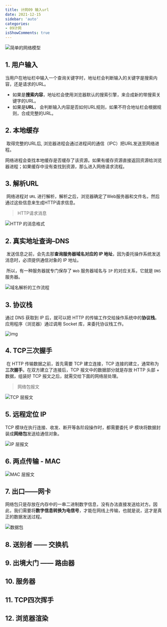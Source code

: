 ```yaml
---
title: 计网09 输入url
date: 2021-12-15
sidebar: 'auto'
categories:
- 09计网
isShowComments: true
---
```




![简单的网络模型](https://gitee.com/ljcdzh/my_pic/raw/master/img/202204031607656.jpeg)



## 1. 用户输入

当用户在地址栏中输入一个查询关键字时，地址栏会判断输入的关键字是搜索内容，还是请求的URL。

- 如果是**搜索内容**，地址栏会使用浏览器默认的搜索引擎，来合成新的带搜索关键字的URL。
- 如果是**URL**， 会判断输入内容是否如何URL规则，如果不符合地址栏会根据规则，合成完整的URL。



## 2. 本地缓存

​	取得完整的URL后, 浏览器进程会通过进程间的通信（IPC）把URL发送至网络进程。

​	网络进程会查找本地缓存是否缓存了该资源。如果有缓存资源直接返回资源给浏览器进程；如果缓存中没有查找到资源，那么进入网络请求流程。



## 3. 解析URL

​	网络进程对 `URL` 进行解析，解析之后，浏览器确定了Web服务器和文件名，然后通过这些信息来生成HTTP请求信息。

> HTTP请求消息

![HTTP 的消息格式](https://gitee.com/ljcdzh/my_pic/raw/master/img/202204031610220.jpeg)



## 2. 真实地址查询–DNS

​	发送信息之前，会先去那**查询服务器域名对应的 IP 地址**，因为委托操作系统发送消息时，必须提供通信对象的 IP 地址。

​	所以，有一种服务器就专门保存了 `Web` 服务器域名与 `IP` 的对应关系，它就是 `DNS` 服务器。

![域名解析的工作流程](https://gitee.com/ljcdzh/my_pic/raw/master/img/202204031613452.jpeg)

## 3. 协议栈

通过 DNS 获取到 IP 后，就可以把 HTTP 的传输工作交给操作系统中的**协议栈**。应用程序（浏览器）通过调用 Socket 库，来委托协议栈工作。



![img](https://gitee.com/ljcdzh/my_pic/raw/master/img/202204031613468.jpeg)



## 4. TCP三次握手

​	在 HTTP 传输数据之前，首先需要 TCP 建立连接，TCP 连接的建立，通常称为**三次握手**。在双方建立了连接后，TCP 报文中的数据部分就是存放 HTTP 头部 + 数据，组装好 TCP 报文之后，就需交给下面的网络层处理。

> 网络包报文

![TCP 层报文](https://gitee.com/ljcdzh/my_pic/raw/master/img/202204031617601.jpeg)

## 5. 远程定位 IP

TCP 模块在执行连接、收发、断开等各阶段操作时，都需要委托 IP 模块将数据封装成**网络包**发送给通信对象。

![IP 层报文](https://gitee.com/ljcdzh/my_pic/raw/master/img/202204031618045.jpeg)



## 6. 两点传输 - MAC

![MAC 层报文](https://gitee.com/ljcdzh/my_pic/raw/master/img/202204031619687.jpeg)



## 7. 出口——网卡

网络包只是存放在内存中的一串二进制数字信息，没有办法直接发送给对方。因此，我们需要将**数字信息转换为电信号**，才能在网线上传输，也就是说，这才是真正的数据发送过程。



![数据包](https://gitee.com/ljcdzh/my_pic/raw/master/img/202204031620004.png)



## 8. 送别者 —— 交换机





## 9. 出境大门 —— 路由器



## 10. 服务器



## 11. TCP四次挥手



## 12. 浏览器渲染







